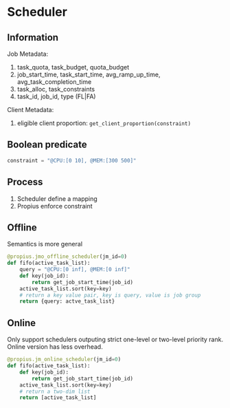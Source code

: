 # Scheduler
## Information
Job Metadata:
1. task_quota, task_budget, quota_budget
2. job_start_time, task_start_time, avg_ramp_up_time, avg_task_completion_time
3. task_alloc, task_constraints
4. task_id, job_id, type (FL|FA)

Client Metadata:
1. eligible client proportion: `get_client_proportion(constraint)`

## Boolean predicate
```python
constraint = "@CPU:[0 10], @MEM:[300 500]"
```
## Process
1. Scheduler define a mapping
2. Propius enforce constraint

## Offline
Semantics is more general
```python
@propius.jmo_offline_scheduler(jm_id=0)
def fifo(active_task_list):
    query = "@CPU:[0 inf], @MEM:[0 inf]"
    def key(job_id):
        return get_job_start_time(job_id)
    active_task_list.sort(key=key)
    # return a key value pair, key is query, value is job group
    return {query: actve_task_list}
```

## Online
Only support schedulers outputing strict one-level or two-level priority rank. Online version has less overhead.
```python
@propius.jm_online_scheduler(jm_id=0)
def fifo(active_task_list):
    def key(job_id):
        return get_job_start_time(job_id)
    active_task_list.sort(key=key)
    # return a two-dim list
    return [active_task_list]
```